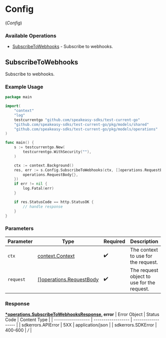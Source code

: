 # Config
(*Config*)

### Available Operations

* [SubscribeToWebhooks](#subscribetowebhooks) - Subscribe to webhooks.

## SubscribeToWebhooks

Subscribe to webhooks.

### Example Usage

```go
package main

import(
	"context"
	"log"
	testcurrentgo "github.com/speakeasy-sdks/test-current-go"
	"github.com/speakeasy-sdks/test-current-go/pkg/models/shared"
	"github.com/speakeasy-sdks/test-current-go/pkg/models/operations"
)

func main() {
    s := testcurrentgo.New(
        testcurrentgo.WithSecurity(""),
    )

    ctx := context.Background()
    res, err := s.Config.SubscribeToWebhooks(ctx, []operations.RequestBody{
        operations.RequestBody{},
    })
    if err != nil {
        log.Fatal(err)
    }

    if res.StatusCode == http.StatusOK {
        // handle response
    }
}
```

### Parameters

| Parameter                                             | Type                                                  | Required                                              | Description                                           |
| ----------------------------------------------------- | ----------------------------------------------------- | ----------------------------------------------------- | ----------------------------------------------------- |
| `ctx`                                                 | [context.Context](https://pkg.go.dev/context#Context) | :heavy_check_mark:                                    | The context to use for the request.                   |
| `request`                                             | [[]operations.RequestBody](../../.md)                 | :heavy_check_mark:                                    | The request object to use for the request.            |


### Response

**[*operations.SubscribeToWebhooksResponse](../../pkg/models/operations/subscribetowebhooksresponse.md), error**
| Error Object       | Status Code        | Content Type       |
| ------------------ | ------------------ | ------------------ |
| sdkerrors.APIError | 5XX                | application/json   |
| sdkerrors.SDKError | 400-600            | */*                |
